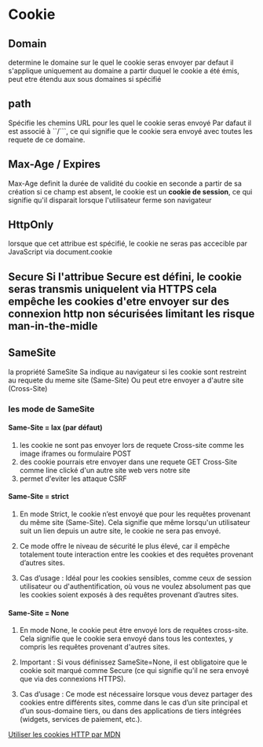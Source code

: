 # Cookie

## Domain 
determine le domaine sur le quel le cookie seras envoyer par defaut il s'applique uniquement au domaine a partir duquel le cookie a été émis, peut etre étendu aux sous domaines si spécifié 

## path 
Spécifie les chemins URL pour les quel le cookie seras envoyé Par dafaut il est associé à ``/```, ce qui signifie que le cookie sera envoyé avec toutes les requete de ce domaine.

## Max-Age / Expires 

Max-Age definit la durée de validité du cookie en seconde a partir de sa création si ce champ est absent, le cookie est un **cookie de session**, ce qui signifie qu'il disparait lorsque l'utilisateur ferme son navigateur 

## HttpOnly 
lorsque que cet attribue est spécifié, le cookie ne seras pas accecible par JavaScript via document.cookie 

## Secure Si l'attribue Secure est défini, le cookie seras transmis uniquelent via HTTPS cela empêche les cookies d'etre envoyer sur des connexion http non sécurisées limitant les risque man-in-the-midle

## SameSite 

la propriété SameSite Sa indique au navigateur si les cookie sont restreint au requete du meme site (Same-Site)
Ou peut etre envoyer a d'autre site (Cross-Site)

### les mode de SameSite
#### Same-Site = lax (par défaut)
1. les cookie ne sont pas envoyer lors de requete Cross-site comme les image iframes ou formulaire POST 
2. des cookie pourrais etre envoyer dans une requete GET Cross-Site comme line clické d'un autre site web vers notre site 
3. permet d'eviter les attaque CSRF

#### Same-Site = strict 
1. En mode Strict, le cookie n’est envoyé que pour les requêtes provenant du même site (Same-Site). Cela signifie que même lorsqu'un utilisateur suit un lien depuis un autre site, le cookie ne sera pas envoyé.

2. Ce mode offre le niveau de sécurité le plus élevé, car il empêche totalement toute interaction entre les cookies et des requêtes provenant d’autres sites.

3. Cas d’usage : Idéal pour les cookies sensibles, comme ceux de session utilisateur ou d'authentification, où vous ne voulez absolument pas que les cookies soient exposés à des requêtes provenant d’autres sites.

#### Same-Site = None 

1. En mode None, le cookie peut être envoyé lors de requêtes cross-site. Cela signifie que le cookie sera envoyé dans tous les contextes, y compris les requêtes provenant d'autres sites.

2. Important : Si vous définissez SameSite=None, il est obligatoire que le cookie soit marqué comme Secure (ce qui signifie qu'il ne sera envoyé que via des connexions HTTPS).

3. Cas d’usage : Ce mode est nécessaire lorsque vous devez partager des cookies entre différents sites, comme dans le cas d’un site principal et d’un sous-domaine tiers, ou dans des applications de tiers intégrées (widgets, services de paiement, etc.).


[Utiliser les cookies HTTP par MDN](https://developer.mozilla.org/fr/docs/Web/HTTP/Guides/Cookies)


